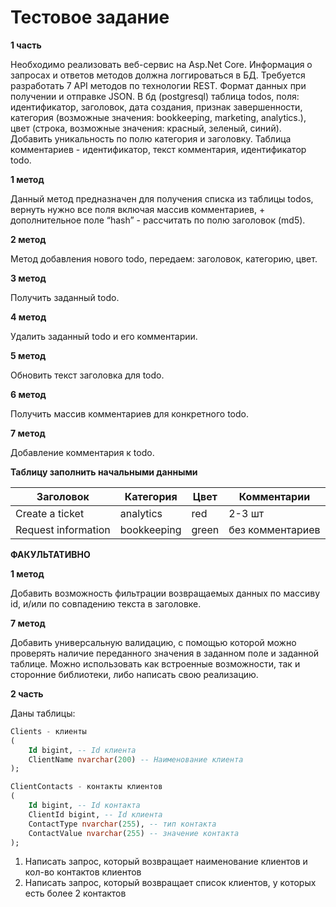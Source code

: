 # Тестовое задание

**1 часть**

Необходимо реализовать веб-сервис на Asp.Net Core. Информация о запросах и ответов методов должна логгироваться в БД.
Требуется разработать 7 API методов по технологии REST. Формат данных при получении и отправке JSON.
В бд (postgresql) таблица todos, поля: идентификатор, заголовок, дата создания, признак завершенности, категория (возможные значения: bookkeeping, marketing,
analytics.), цвет (строка, возможные значения: красный, зеленый, синий). Добавить уникальность по полю категория и заголовку. Таблица комментариев - идентификатор, текст комментария, идентификатор todo.

**1 метод**

Данный метод предназначен для получения списка из таблицы todos, вернуть нужно все поля включая массив комментариев, + дополнительное поле “hash” - рассчитать по полю заголовок (md5).

**2 метод**

Метод добавления нового todo, передаем: заголовок, категорию, цвет.

**3 метод**

Получить заданный todo.

**4 метод**

Удалить заданный todo и его комментарии.

**5 метод**

Обновить текст заголовка для todo.

**6 метод**

Получить массив комментариев для конкретного todo.

**7 метод**

Добавление комментария к todo.

**Таблицу заполнить начальными данными**

| Заголовок | Категория  | Цвет | Комментарии
|--|--|--|--|
| Create a ticket | analytics | red | 2-3 шт
| Request information | bookkeeping | green | без комментариев

**ФАКУЛЬТАТИВНО**

**1 метод**

Добавить возможность фильтрации возвращаемых данных по массиву id, и/или по совпадению текста в заголовке.

**7 метод**

Добавить универсальную валидацию, с помощью которой можно проверять наличие переданного значения в заданном поле и заданной таблице.
Можно использовать как встроенные возможности, так и сторонние библиотеки, либо написать свою реализацию.

**2 часть**

Даны таблицы:

```SQL
Clients - клиенты
(
    Id bigint, -- Id клиента
    ClientName nvarchar(200) -- Наименование клиента
);

ClientContacts - контакты клиентов
(
    Id bigint, -- Id контакта
    ClientId bigint, -- Id клиента
    ContactType nvarchar(255), -- тип контакта
    ContactValue nvarchar(255) -- значение контакта
);
```
1. Написать запрос, который возвращает наименование клиентов и кол-во контактов клиентов
2. Написать запрос, который возвращает список клиентов, у которых есть более 2 контактов
